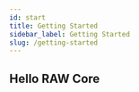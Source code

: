 ```yaml
---
id: start
title: Getting Started
sidebar_label: Getting Started
slug: /getting-started
---
```


## Hello RAW Core